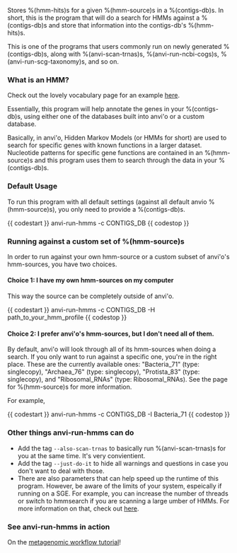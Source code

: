 Stores %(hmm-hits)s for a given %(hmm-source)s in a %(contigs-db)s. In short, this is the program that will do a search for HMMs against a %(contigs-db)s and store that information into the contigs-db's %(hmm-hits)s. 

This is one of the programs that users commonly run on newly generated %(contigs-db)s, along with %(anvi-scan-trnas)s, %(anvi-run-ncbi-cogs)s, %(anvi-run-scg-taxonomy)s, and so on.

### What is an HMM?

Check out the lovely vocabulary page for an example [here](http://merenlab.org/vocabulary/#hmm).

Essentially, this program will help annotate the genes in your %(contigs-db)s, using either one of the databases built into anvi'o or a custom database. 

Basically, in anvi'o, Hidden Markov Models (or HMMs for short) are used to search for specific genes with known functions in a larger dataset. Nucleotide patterns for specific gene functions are contained in an %(hmm-source)s and this program uses them to search through the data in your %(contigs-db)s. 

### Default Usage

To run this program with all default settings (against all default anvio %(hmm-source)s), you only need to provide a %(contigs-db)s. 

{{ codestart }}
anvi-run-hmms -c CONTIGS_DB 
{{ codestop }}

### Running against a custom set of %(hmm-source)s

In order to run against your own hmm-source or a custom subset of anvi'o's hmm-sources, you have two choices. 

#### Choice 1: I have my own hmm-sources on my computer

This way the source can be completely outside of anvi'o. 

{{ codestart }}
anvi-run-hmms -c CONTIGS_DB -H path_to_your_hmm_profile
{{ codestop }}

#### Choice 2: I prefer anvi'o's hmm-sources, but I don't need all of them.

By default, anvi'o will look through all of its hmm-sources when doing a search. If you only want to run against a specific one, you're in the right place. These are the currently available ones: "Bacteria_71" (type: singlecopy), "Archaea_76" (type: singlecopy), "Protista_83" (type: singlecopy), and "Ribosomal_RNAs" (type: Ribosomal_RNAs). See the page for %(hmm-source)s for more information. 

For example, 

{{ codestart }}
anvi-run-hmms -c CONTIGS_DB -I Bacteria_71 
{{ codestop }}

### Other things anvi-run-hmms can do

- Add the tag `--also-scan-trnas` to basically run %(anvi-scan-trnas)s for you at the same time. It's very convientient. 
- Add the tag `--just-do-it` to hide all warnings and questions in case you don't want to deal with those.
-  There are also parameters that can help speed up the runtime of this program. However, be aware of the limits of your system, espeically if running on a SGE.  For example, you can increase the number of threads or switch to hmmsearch if you are scanning  a large umber of HMMs. For more information on that, check out [here](http://merenlab.org/software/anvio/vignette/#anvi-run-hmms). 

### See anvi-run-hmms in action

On the [metagenomic workflow tutorial](http://merenlab.org/2016/06/22/anvio-tutorial-v2/#anvi-run-hmms)!
